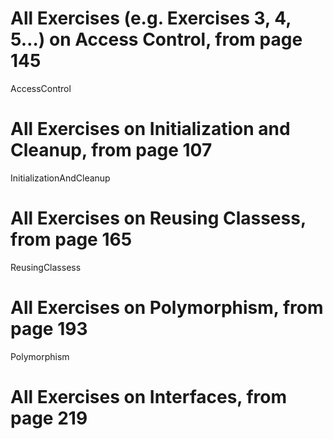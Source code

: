 # All Exercises (e.g. Exercises 3, 4, 5…) on Access Control, from page 145
AccessControl
# All Exercises on Initialization and Cleanup, from page 107
InitializationAndCleanup

# All Exercises on Reusing Classess, from page 165
 ReusingClassess
# All Exercises on Polymorphism, from page 193
Polymorphism
# All Exercises on Interfaces, from page 219

